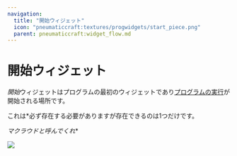 ```yaml
---
navigation:
  title: "開始ウィジェット"
  icon: "pneumaticcraft:textures/progwidgets/start_piece.png"
  parent: pneumaticcraft:widget_flow.md
---
```


# 開始ウィジェット

*開始*ウィジェットはプログラムの最初のウィジェットであり[プログラムの実行](./flow_control.md)が開始される場所です。

これは*必ず存在する必要がありますが存在できるのは1つだけです。

*マクラウドと呼んでくれ**

![](start_piece.png)

